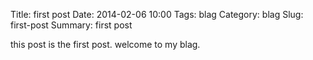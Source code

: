 Title: first post
Date: 2014-02-06 10:00
Tags: blag
Category: blag
Slug: first-post
Summary: first post

this post is the first post. welcome to my blag.